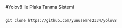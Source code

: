 #Yolov8 ile Plaka Tanıma Sistemi
  







```shell

git clone https://github.com/yunusemre2334/yolov8

```
